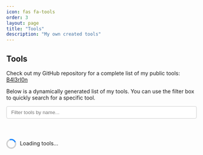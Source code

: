 ```yaml
---
icon: fas fa-tools
order: 3
layout: page
title: "Tools"
description: "My own created tools"
---
```


<style>
  #tools-list {
    display: flex;
    flex-wrap: wrap;
    gap: 20px;
    margin-top: 20px;
    justify-content: space-between;
    width: 100%;
  }

  .tool-card {
    background-color: #f7f7f7;
    border-radius: 8px;
    padding: 15px;
    box-shadow: 0 2px 5px rgba(0,0,0,0.1);
    transition: transform 0.2s, box-shadow 0.2s, background-color 0.3s;
    flex: 1 1 calc(50% - 10px);
    max-width: calc(50% - 10px);
    min-width: 300px;
    display: flex;
    flex-direction: column;
    box-sizing: border-box;
    border: 1px solid #e0e0e0;
  }

  .tool-card:hover {
    transform: translateY(-5px);
    box-shadow: 0 4px 10px rgba(0,0,0,0.15);
    background-color: #ffffff;
  }

  .tool-card:focus-within {
    outline: 2px solid #007bff;
    outline-offset: 2px;
  }

  .tool-card h3 {
    margin: 0 0 10px 0;
    color: #333;
    font-size: 1.2em;
    font-weight: 600;
  }

  .tool-card h3 a {
    color: #007bff;
    text-decoration: none;
    transition: color 0.2s ease;
  }

  .tool-card h3 a:hover {
    color: #0056b3;
    text-decoration: underline;
  }

  .description-container {
    flex-grow: 1;
    display: flex;
    flex-direction: column;
  }

  .tool-description {
    font-size: 0.9em;
    color: #666;
    margin: 0;
    overflow: hidden;
    text-overflow: ellipsis;
    display: -webkit-box;
    -webkit-line-clamp: 3;
    -webkit-box-orient: vertical;
    line-height: 1.6em;
  }

  .language-badge {
    display: inline-block;
    font-size: 0.75em;
    color: #666;
    background-color: #e0e0e0;
    padding: 2px 6px;
    border-radius: 3px;
    margin-left: 5px;
    vertical-align: middle;
  }

  #filter-input {
    padding: 8px 12px;
    width: 100%;
    margin-bottom: 20px;
    border: 1px solid #ccc;
    border-radius: 4px;
  }

  #filter-input:focus {
    outline: 2px solid #007bff;
    outline-offset: 2px;
    border-color: #007bff;
  }

  .tool-icon {
    margin-right: 8px;
  }

  .icon-docker { color: #0db7ed; }
  .icon-js { color: #f0db4f; }
  .icon-python { color: #306998; }
  .icon-ruby { color: #cc342d; }
  .icon-java { color: #b07219; }
  .icon-html { color: #e34c26; }
  .icon-css { color: #264de4; }
  .icon-php { color: #777bb4; }
  .icon-powershell { color: #012456; }
  .icon-default { color: #007bff; }

  .spinner {
    display: inline-block;
    width: 20px;
    height: 20px;
    border: 3px solid #ccc;
    border-top: 3px solid #007bff;
    border-radius: 50%;
    animation: spin 1s linear infinite;
    margin-right: 10px;
    vertical-align: middle;
  }

  @keyframes spin {
    0% { transform: rotate(0deg); }
    100% { transform: rotate(360deg); }
  }

  #back-to-top {
    position: fixed;
    bottom: 20px;
    right: 20px;
    background-color: #007bff;
    color: #fff;
    border: none;
    border-radius: 50%;
    width: 40px;
    height: 40px;
    display: flex;
    align-items: center;
    justify-content: center;
    cursor: pointer;
    opacity: 0;
    visibility: hidden;
    transition: opacity 0.3s, visibility 0.3s;
  }

  #back-to-top.visible {
    opacity: 1;
    visibility: visible;
  }
</style>

<h2><i class="fas fa-tools"></i> Tools</h2>
<p>
  Check out my GitHub repository for a complete list of my public tools:
  <a href="https://github.com/B4l3rI0n?tab=repositories" target="_blank">B4l3rI0n</a>
</p>
<p>
  Below is a dynamically generated list of my tools. You can use the filter box to quickly search for a specific tool.
</p>

<input type="text" id="filter-input" placeholder="Filter tools by name..." aria-label="Filter tools by name" />

<div id="tools-list">
  <p><span class="spinner"></span>Loading tools...</p>
  <p id="no-results" style="display: none;">No tools found matching your search.</p>
</div>

<button id="back-to-top" title="Back to Top">
  <i class="fas fa-arrow-up"></i>
</button>

<script>
  const languageIcons = {
    "JavaScript":   { icon: "fab fa-js-square", style: "icon-js" },
    "JS":           { icon: "fab fa-js-square", style: "icon-js" },
    "TypeScript":   { icon: "fab fa-js-square", style: "icon-js" },
    "Python":       { icon: "fab fa-python", style: "icon-python" },
    "Flask":        { icon: "fas fa-flask", style: "icon-python" },
    "Ruby":         { icon: "fas fa-gem", style: "icon-ruby" },
    "Docker":       { icon: "fab fa-docker", style: "icon-docker" },
    "Java":         { icon: "fab fa-java", style: "icon-java" },
    "HTML":         { icon: "fab fa-html5", style: "icon-html" },
    "CSS":          { icon: "fab fa-css3-alt", style: "icon-css" },
    "PHP":          { icon: "fab fa-php", style: "icon-php" },
    "Shell":        { icon: "fas fa-terminal", style: "icon-default" },
    "Bash":         { icon: "fas fa-terminal", style: "icon-default" },
    "PowerShell":   { icon: "fas fa-terminal", style: "icon-powershell" },
    ".NET":         { icon: "fas fa-code", style: "icon-default" },
    "C#":           { icon: "fas fa-code", style: "icon-default" },
    "Go":           { icon: "fas fa-code-branch", style: "icon-default" }
  };

  // Function to center the last card if odd
  function centerLastCard(cards) {
    const visibleCards = Array.from(cards).filter(card => card.style.display !== 'none');
    visibleCards.forEach((card, index) => {
      if (index === visibleCards.length - 1 && visibleCards.length % 2 !== 0) {
        card.style.marginLeft = 'auto';
        card.style.marginRight = 'auto';
      } else {
        card.style.marginLeft = '0';
        card.style.marginRight = '0';
      }
    });
  }

  async function loadTools() {
    const toolsList = document.getElementById('tools-list');
    const cacheKey = 'github_repos_cache';
    const cacheExpiration = 60 * 60 * 1000; // 1 hour in milliseconds

    // Check if cached data exists and is still valid
    const cachedData = localStorage.getItem(cacheKey);
    const cachedTime = localStorage.getItem(`${cacheKey}_time`);
    const now = new Date().getTime();

    if (cachedData && cachedTime && (now - cachedTime) < cacheExpiration) {
      const repos = JSON.parse(cachedData);
      renderTools(repos);
      return;
    }

    try {
      const response = await fetch('https://api.github.com/users/B4l3rI0n/repos');
      const repos = await response.json();

      // Cache the response
      localStorage.setItem(cacheKey, JSON.stringify(repos));
      localStorage.setItem(`${cacheKey}_time`, now.toString());

      renderTools(repos);
    } catch (error) {
      toolsList.innerHTML = "<p>Failed to load tools.</p>";
      console.error("Error fetching repositories:", error);
    }

    function renderTools(repos) {
      toolsList.innerHTML = "";
      const noResults = document.createElement('p');
      noResults.id = 'no-results';
      noResults.style.display = 'none';
      noResults.innerText = 'No tools found matching your search.';
      toolsList.appendChild(noResults);

      if (Array.isArray(repos) && repos.length > 0) {
        repos.forEach(repo => {
          const lang = repo.language;
          let iconData = languageIcons[lang] || { icon: "fas fa-code", style: "icon-default" };

          const repoHTML = `
            <div role="article" aria-labelledby="tool-${repo.name}">
              <h3 id="tool-${repo.name}">
                <i class="${iconData.icon} tool-icon ${iconData.style}"></i>
                <a href="${repo.html_url}" target="_blank">${repo.name}</a>
                ${lang ? `<span class="language-badge">${lang}</span>` : ''}
              </h3>
              <div class="description-container">
                <p class="tool-description">${repo.description ? repo.description : "No description provided."}</p>
              </div>
            </div>
          `;

          const repoCard = document.createElement('div');
          repoCard.className = 'tool-card';
          repoCard.innerHTML = repoHTML;
          toolsList.appendChild(repoCard);
        });

        // Center the last card if odd after initial render
        const cards = document.querySelectorAll('.tool-card');
        centerLastCard(cards);
      } else {
        toolsList.innerHTML = "<p>No tools found.</p>";
      }
    }
  }

  function filterTools() {
    const filterValue = document.getElementById('filter-input').value.toLowerCase();
    const cards = document.querySelectorAll('.tool-card');
    const noResults = document.getElementById('no-results');
    let visibleCount = 0;

    cards.forEach(card => {
      const title = card.querySelector('h3').innerText.toLowerCase();
      if (title.includes(filterValue)) {
        card.style.display = 'flex';
        visibleCount++;
      } else {
        card.style.display = 'none';
      }
    });

    noResults.style.display = visibleCount === 0 ? 'block' : 'none';

    // Center the last card if odd after filtering
    centerLastCard(cards);
  }

  document.getElementById('filter-input').addEventListener('input', filterTools);

  // Back to Top button functionality
  const backToTopButton = document.getElementById('back-to-top');
  window.addEventListener('scroll', () => {
    if (window.scrollY > 300) {
      backToTopButton.classList.add('visible');
    } else {
      backToTopButton.classList.remove('visible');
    }
  });

  backToTopButton.addEventListener('click', () => {
    window.scrollTo({ top: 0, behavior: 'smooth' });
  });

  loadTools();
</script>